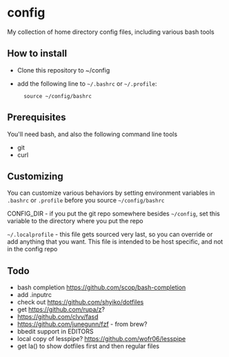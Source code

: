 # config
My collection of home directory config files, including various bash tools

## How to install

- Clone this repository to ~/config
- add the following line to ```~/.bashrc``` or ```~/.profile```:

        source ~/config/bashrc

## Prerequisites
You'll need bash, and also the following command line tools
- git
- curl

## Customizing

You can customize various behaviors by setting environment variables in
```.bashrc``` or ```.profile``` before you source ```~/config/bashrc```

CONFIG_DIR - if you put the git repo somewhere besides ```~/config```, set
this variable to the directory where you put the repo

```~/.localprofile``` - this file gets sourced very last, so you can
override or add anything that you want. This file is intended to be host
specific, and not in the config repo




## Todo

- bash completion https://github.com/scop/bash-completion
- add .inputrc
- check out https://github.com/shyiko/dotfiles
- get https://github.com/rupa/z?
- https://github.com/clvv/fasd
- https://github.com/junegunn/fzf - from brew?
- bbedit support in EDITORS
- local copy of lesspipe? https://github.com/wofr06/lesspipe
- get la() to show dotfiles first and then regular files
